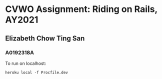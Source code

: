 # CVWO Assignment: **Riding on Rails**, AY2021

## Elizabeth Chow Ting San

### A0192318A

To run on localhost:

    heroku local -f Procfile.dev